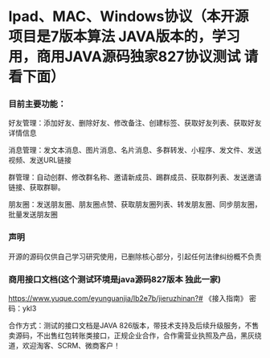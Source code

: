 # Ipad、MAC、Windows协议（本开源项目是7版本算法 JAVA版本的，学习用，商用JAVA源码独家827协议测试 请看下面）


### 目前主要功能：
好友管理：添加好友、删除好友、修改备注、创建标签、获取好友列表、获取好友详情信息

消息管理：发文本消息、图片消息、名片消息、多群转发、小程序、发文件、发送视频、发送URL链接

群管理：自动创群、修改群名称、邀请新成员、踢群成员、获取群列表、发送邀请链接、获取群聊。

朋友圈：发送朋友圈、朋友圈点赞、获取朋友圈列表、转发朋友圈、同步朋友圈，批量发送朋友圈

### 声明
开源的源码仅供自己学习研究使用，已删除核心部分，引起任何法律纠纷概不负责

### 商用接口文档(这个测试环境是java源码827版本 独此一家)
https://www.yuque.com/eyunguanjia/lb2e7b/jieruzhinan?# 《接入指南》 密码：ykl3

合作方式：测试的接口文档是JAVA 826版本，带技术支持及后续升级服务，不售卖源码，不出售红包转账类接口，正规企业合作，合作需营业执照及产品，黑灰绕道，欢迎淘客、SCRM、微商客户！

